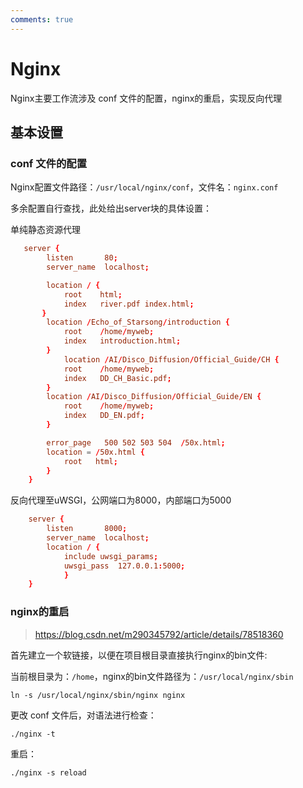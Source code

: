 ```yaml
---
comments: true
---
```


# Nginx

Nginx主要工作流涉及 conf 文件的配置，nginx的重启，实现反向代理

## 基本设置

### conf 文件的配置

Nginx配置文件路径：`/usr/local/nginx/conf`，文件名：`nginx.conf`

多余配置自行查找，此处给出server块的具体设置：

单纯静态资源代理

```conf
   server {
        listen       80;
        server_name  localhost;

        location / {
            root    html;
            index   river.pdf index.html;
       }
	    location /Echo_of_Starsong/introduction {
	        root    /home/myweb;
	        index   introduction.html;
        }
            location /AI/Disco_Diffusion/Official_Guide/CH {
	        root    /home/myweb;
	        index   DD_CH_Basic.pdf;
	    }
	    location /AI/Disco_Diffusion/Official_Guide/EN {
	        root    /home/myweb;
	        index   DD_EN.pdf;
	    }

        error_page   500 502 503 504  /50x.html;
        location = /50x.html {
            root   html;
        }
    }
```

反向代理至uWSGI，公网端口为8000，内部端口为5000

```conf
    server {
        listen       8000;
        server_name  localhost;
        location / {
            include uwsgi_params;
            uwsgi_pass  127.0.0.1:5000;
            }
    }
```

### nginx的重启

> https://blog.csdn.net/m290345792/article/details/78518360

首先建立一个软链接，以便在项目根目录直接执行nginx的bin文件:

当前根目录为：`/home`，nginx的bin文件路径为：`/usr/local/nginx/sbin`

```shell
ln -s /usr/local/nginx/sbin/nginx nginx
```

更改 conf 文件后，对语法进行检查：

```shell
./nginx -t
```

重启：

```shell
./nginx -s reload
```